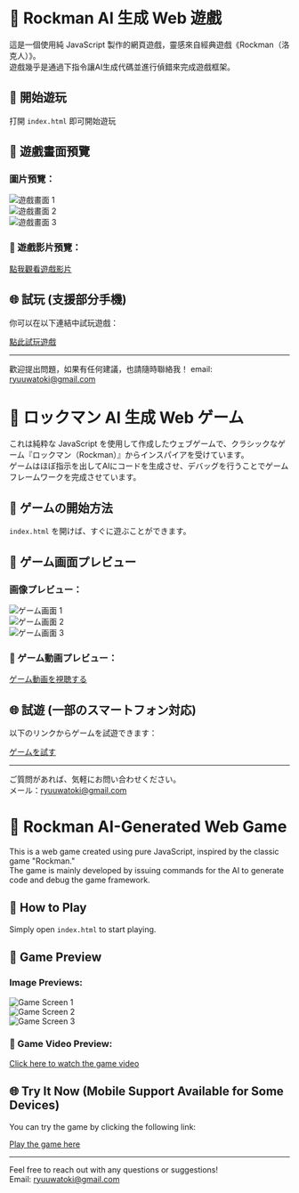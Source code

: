 # 🤖 Rockman AI 生成 Web 遊戲

這是一個使用純 JavaScript 製作的網頁遊戲，靈感來自經典遊戲《Rockman（洛克人）》。  
遊戲幾乎是通過下指令讓AI生成代碼並進行偵錯來完成遊戲框架。

## 🚀 開始遊玩

打開 `index.html` 即可開始遊玩

## 📸 遊戲畫面預覽

### 圖片預覽：

![遊戲畫面 1](readme/01.png)  
![遊戲畫面 2](readme/02.png)  
![遊戲畫面 3](readme/03.png)

### 🎥 遊戲影片預覽：

[點我觀看遊戲影片](readme/video.mp4)

## 🌐 試玩 (支援部分手機)

你可以在以下連結中試玩遊戲：

[點此試玩遊戲](https://watoki-webgame-famicom-rockman.web.app/)

---

歡迎提出問題，如果有任何建議，也請隨時聯絡我！
email: ryuuwatoki@gmail.com

# 🤖 ロックマン AI 生成 Web ゲーム

これは純粋な JavaScript を使用して作成したウェブゲームで、クラシックなゲーム『ロックマン（Rockman）』からインスパイアを受けています。  
ゲームはほぼ指示を出してAIにコードを生成させ、デバッグを行うことでゲームフレームワークを完成させています。

## 🚀 ゲームの開始方法

`index.html` を開けば、すぐに遊ぶことができます。

## 📸 ゲーム画面プレビュー

### 画像プレビュー：

![ゲーム画面 1](readme/01.png)  
![ゲーム画面 2](readme/02.png)  
![ゲーム画面 3](readme/03.png)

### 🎥 ゲーム動画プレビュー：

[ゲーム動画を視聴する](readme/video.mp4)

## 🌐 試遊 (一部のスマートフォン対応)

以下のリンクからゲームを試遊できます：

[ゲームを試す](https://watoki-webgame-famicom-rockman.web.app/)

---

ご質問があれば、気軽にお問い合わせください。  
メール：ryuuwatoki@gmail.com


# 🤖 Rockman AI-Generated Web Game

This is a web game created using pure JavaScript, inspired by the classic game "Rockman."  
The game is mainly developed by issuing commands for the AI to generate code and debug the game framework.

## 🚀 How to Play

Simply open `index.html` to start playing.

## 📸 Game Preview

### Image Previews:

![Game Screen 1](readme/01.png)  
![Game Screen 2](readme/02.png)  
![Game Screen 3](readme/03.png)

### 🎥 Game Video Preview:

[Click here to watch the game video](readme/video.mp4)

## 🌐 Try It Now (Mobile Support Available for Some Devices)

You can try the game by clicking the following link:

[Play the game here](https://watoki-webgame-famicom-rockman.web.app/)

---

Feel free to reach out with any questions or suggestions!  
Email: ryuuwatoki@gmail.com
